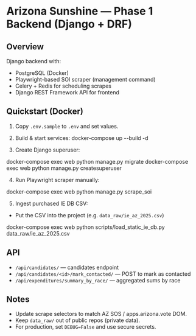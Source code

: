 # Arizona Sunshine — Phase 1 Backend (Django + DRF)

## Overview
Django backend with:
- PostgreSQL (Docker)
- Playwright-based SOI scraper (management command)
- Celery + Redis for scheduling scrapes
- Django REST Framework API for frontend

## Quickstart (Docker)
1. Copy `.env.sample` to `.env` and set values.

2. Build & start services:
    docker-compose up --build -d

3. Create Django superuser:


docker-compose exec web python manage.py migrate
docker-compose exec web python manage.py createsuperuser

4. Run Playwright scraper manually:


docker-compose exec web python manage.py scrape_soi

5. Ingest purchased IE DB CSV:
- Put the CSV into the project (e.g. `data_raw/ie_az_2025.csv`)


docker-compose exec web python scripts/load_static_ie_db.py data_raw/ie_az_2025.csv


## API
- `/api/candidates/` — candidates endpoint
- `/api/candidates/<id>/mark_contacted/` — POST to mark as contacted
- `/api/expenditures/summary_by_race/` — aggregated sums by race

## Notes
- Update scrape selectors to match AZ SOS / apps.arizona.vote DOM.
- Keep `data_raw/` out of public repos (private data).
- For production, set `DEBUG=False` and use secure secrets.
